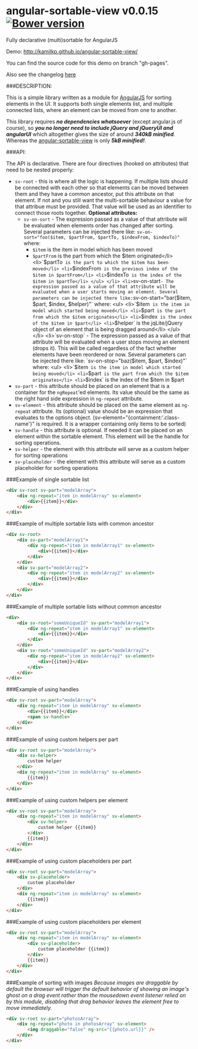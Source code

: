 angular-sortable-view v0.0.15 [![Bower version](https://badge.fury.io/bo/angular-sortable-view.svg)](http://badge.fury.io/bo/angular-sortable-view)
=================

Fully declarative (multi)sortable for AngularJS

Demo: http://kamilkp.github.io/angular-sortable-view/

You can find the source code for this demo on branch "gh-pages".

Also see the changelog [here](https://github.com/kamilkp/angular-sortable-view/blob/master/CHANGELOG.md)

###DESCRIPTION:

This is a simple library written as a module for [AngularJS](https://github.com/angular/angular.js) for sorting elements in the UI. It supports both single elements list, and multiple connected lists, where an element can be moved from one to another.

This library requires ***no dependencies whatsoever*** (except angular.js of course), so ***you no longer need to include jQuery and jQueryUI and angularUI*** which altogether gives the size of around ***340kB minified***. Whereas the [angular-sortable-view](https://github.com/kamilkp/angular-sortable-view) is only ***5kB minified!***.

###API:

The API is declarative. There are four directives (hooked on attributes) that need to be nested properly:

  * `sv-root` - this is where all the logic is happening. If multiple lists should be connected with each other so that elements can be moved between them and they have a common ancestor, put this attribute on that element. If not and you still want the multi-sortable behaviour a value for that attribue must be provided. That value will be used as an identifier to connect those roots together.
    **Optional attributes:**
    * `sv-on-sort` - The expression passed as a value of that attribute will be evaluated when elements order has changed after sorting. Several parameters can be injected there like: `sv-on-sort="foo($item, $partFrom, $partTo, $indexFrom, $indexTo)"` where:
				<ul>
					<li>`$item` is the item in model which has been moved</li>
					<li>`$partFrom` is the part from which the $item originated</li>
					<li>`$partTo` is the part to which the $item has been moved</li>
					<li>`$indexFrom` is the previous index of the $item in $partFrom</li>
					<li>`$indexTo` is the index of the $item in $partTo</li>
				</ul>
			</li>
			<li>`sv-on-start` - The expression passed as a value of that attribute will be evaluated when a user starts moving an element. Several parameters can be injected there like: `sv-on-start="bar($item, $part, $index, $helper)"` where:
				<ul>
					<li>`$item` is the item in model which started being moved</li>
					<li>`$part` is the part from which the $item originates</li>
					<li>`$index` is the index of the $item in $part</li>
					<li>`$helper` is the jqLite/jQuery object of an element that is being dragged around</li>
				</ul>
			</li>
			<li>`sv-on-stop` - The expression passed as a value of that attribute will be evaluated when a user stops moving an element (drops it). This will be called regardless of the fact whether elements have been reordered or now. Several parameters can be injected there like: `sv-on-stop="baz($item, $part, $index)"` where:
				<ul>
					<li>`$item` is the item in model which started being moved</li>
					<li>`$part` is the part from which the $item originates</li>
					<li>`$index` is the index of the $item in $part</li>
				</ul>
			</li>
  * `sv-part` - this attribute should be placed on an element that is a container for the `ngRepeat`'ed elements. Its value should be the same as the right hand side expression in `ng-repeat` attribute.
  * `sv-element` - this attribute should be placed on the same element as `ng-repeat` attribute. Its (optional) value should be an expression that evaluates to the options object. (sv-element="{containment:'.class-name'}" is required. It is a wrapper containing only items to be sorted)
  * `sv-handle` - this attribute is optional. If needed it can be placed on an element within the sortable element. This element will be the handle for sorting operations.
  * `sv-helper` - the element with this attribute will serve as a custom helper for sorting operations
  * `sv-placeholder` - the element with this attribute will serve as a custom placeholder for sorting operations

###Example of single sortable list

```html
<div sv-root sv-part="modelArray">
	<div ng-repeat="item in modelArray" sv-element>
		<div>{{item}}</div>
	</div>
</div>
```

###Example of multiple sortable lists with common ancestor

```html
<div sv-root>
	<div sv-part="modelArray1">
		<div ng-repeat="item in modelArray1" sv-element>
			<div>{{item}}</div>
		</div>
	</div>
	<div sv-part="modelArray2">
		<div ng-repeat="item in modelArray2" sv-element>
			<div>{{item}}</div>
		</div>
	</div>
</div>
```

###Example of multiple sortable lists without common ancestor

```html
<div>
	<div sv-root="someUniqueId" sv-part="modelArray1">
		<div ng-repeat="item in modelArray1" sv-element>
			<div>{{item}}</div>
		</div>
	</div>
	<div sv-root="someUniqueId" sv-part="modelArray2">
		<div ng-repeat="item in modelArray2" sv-element>
			<div>{{item}}</div>
		</div>
	</div>
</div>
```

###Example of using handles

```html
<div sv-root sv-part="modelArray">
	<div ng-repeat="item in modelArray" sv-element>
		<div>{{item}}</div>
		<span sv-handle>`
	</div>
</div>
```

###Example of using custom helpers per part

```html
<div sv-root sv-part="modelArray">
	<div sv-helper>
		custom helper
	</div>
	<div ng-repeat="item in modelArray" sv-element>
		{{item}}
	</div>
</div>
```

###Example of using custom helpers per element

```html
<div sv-root sv-part="modelArray">
	<div ng-repeat="item in modelArray" sv-element>
		<div sv-helper>
			custom helper {{item}}
		</div>
		{{item}}
	</div>
</div>
```

###Example of using custom placeholders per part

```html
<div sv-root sv-part="modelArray">
	<div sv-placeholder>
		custom placeholder
	</div>
	<div ng-repeat="item in modelArray" sv-element>
		{{item}}
	</div>
</div>
```

###Example of using custom placeholders per element

```html
<div sv-root sv-part="modelArray">
	<div ng-repeat="item in modelArray" sv-element>
		<div sv-placeholder>
			custom placeholder {{item}}
		</div>
		{{item}}
	</div>
</div>
```

###Example of sorting with images
_Because images are draggable by default the browser will trigger the default behavior of showing an image's ghost on a drag event rather than the mousedown event listener relied on by this module, disabling that drag behavior leaves the element free to move immediately._

```html
<div sv-root sv-part="photosArray">
	<div ng-repeat="photo in photosArray" sv-element>
		<img draggable="false" ng-src="{{photo.url}}" />
	</div>
</div>
```

